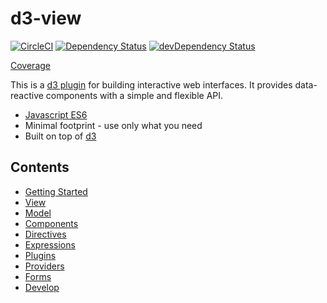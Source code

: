 # d3-view

[![CircleCI](https://circleci.com/gh/quantmind/d3-view.svg?style=svg&circle-token=f84972c3cf4e8f17d74066ead28544da990115c3)](https://circleci.com/gh/quantmind/d3-view)
[![Dependency Status](https://david-dm.org/quantmind/d3-view.svg)](https://david-dm.org/quantmind/d3-view)
[![devDependency Status](https://david-dm.org/quantmind/d3-view/dev-status.svg)](https://david-dm.org/quantmind/d3-view#info=devDependencies)

[Coverage][]

This is a [d3 plugin](https://bost.ocks.org/mike/d3-plugin/) for building
interactive web interfaces.
It provides data-reactive components with a simple and flexible API.

* [Javascript ES6](/docs/develop.md)
* Minimal footprint  - use only what you need
* Built on top of [d3](https://github.com/d3)

## Contents

* [Getting Started](/docs/getting-started.md)
* [View](/docs/view.md)
* [Model](/docs/model.md)
* [Components](/docs/component.md)
* [Directives](/docs/directives.md)
* [Expressions](/docs/expressions.md)
* [Plugins](/docs/plugins.md)
* [Providers](/docs/providers.md)
* [Forms](/docs/forms.md)
* [Develop](/docs/develop.md)



[Coverage]: https://circleci.com/api/v1/project/quantmind/d3-view/latest/artifacts/0/$CIRCLE_ARTIFACTS/coverage/index.html?branch=master&filter=successful
